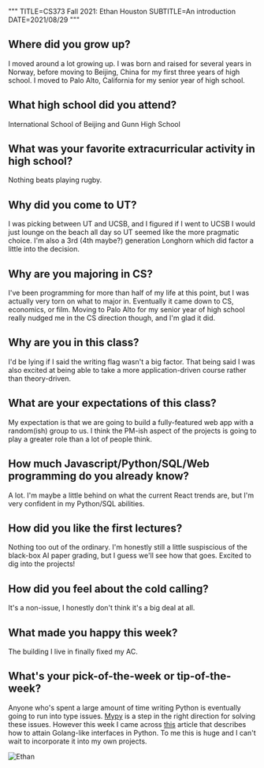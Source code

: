 """
TITLE=CS373 Fall 2021: Ethan Houston
SUBTITLE=An introduction
DATE=2021/08/29
"""

## Where did you grow up?
I moved around a lot growing up. I was born and raised for several years in Norway, before moving to Beijing, China for my first three years of high school. I moved to Palo Alto, California for my senior year of high school.
## What high school did you attend?
International School of Beijing and Gunn High School
## What was your favorite extracurricular activity in high school?
Nothing beats playing rugby.
## Why did you come to UT?
I was picking between UT and UCSB, and I figured if I went to UCSB I would just lounge on the beach all day so UT seemed like the more pragmatic choice. I'm also a 3rd (4th maybe?) generation Longhorn which did factor a little into the decision.
## Why are you majoring in CS?
I've been programming for more than half of my life at this point, but I was actually very torn on what to major in. Eventually it came down to CS, economics, or film. Moving to Palo Alto for my senior year of high school really nudged me in the CS direction though, and I'm glad it did.
## Why are you in this class?
I'd be lying if I said the writing flag wasn't a big factor. That being said I was also excited at being able to take a more application-driven course rather than theory-driven.
## What are your expectations of this class?
My expectation is that we are going to build a fully-featured web app with a random(ish) group to us. I think the PM-ish aspect of the projects is going to play a greater role than a lot of people think.
## How much Javascript/Python/SQL/Web programming do you already know?
A lot. I'm maybe a little behind on what the current React trends are, but I'm very confident in my Python/SQL abilities. 
## How did you like the first lectures?
Nothing too out of the ordinary. I'm honestly still a little suspiscious of the black-box AI paper grading, but I guess we'll see how that goes. Excited to dig into the projects!
## How did you feel about the cold calling?
It's a non-issue, I honestly don't think it's a big deal at all.
## What made you happy this week?
The building I live in finally fixed my AC.
## What's your pick-of-the-week or tip-of-the-week?
Anyone who's spent a large amount of time writing Python is eventually going to run into type issues. [Mypy](http://mypy-lang.org) is a step in the right direction for solving these issues. However this week I came across [this](https://andrewbrookins.com/technology/building-implicit-interfaces-in-python-with-protocol-classes/) article that describes how to attain Golang-like interfaces in Python. To me this is huge and I can't wait to incorporate it into my own projects.

![Ethan](../../../img/sarosa_small.jpg)

